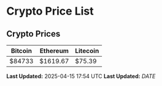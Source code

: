 # Crypto Price List

## Crypto Prices
| Bitcoin | Ethereum | Litecoin |
| ------- | -------- | -------- |
| $84733 | $1619.67 | $75.39 |
**Last Updated:** 2025-04-15 17:54 UTC
**Last Updated:** $DATE$
